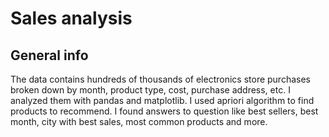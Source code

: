 # Sales analysis 
## General info 
The data contains hundreds of thousands of electronics store purchases broken down by month, product type, cost, purchase address, etc. I analyzed them with pandas and matplotlib. I used apriori algorithm to find products to recommend. I found answers to question like best sellers, best month, city with best sales, most common products and more. 

